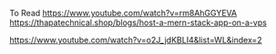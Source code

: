 To Read
https://www.youtube.com/watch?v=rm8AhGGYEVA
https://thapatechnical.shop/blogs/host-a-mern-stack-app-on-a-vps



https://www.youtube.com/watch?v=o2J_jdKBLI4&list=WL&index=2